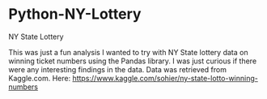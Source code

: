 # Python-NY-Lottery
NY State Lottery

This was just a fun analysis I wanted to try with NY State lottery data on winning ticket numbers using the Pandas library.  I was just curious if there were any interesting
findings in the data.  Data was retrieved from Kaggle.com.  Here: https://www.kaggle.com/sohier/ny-state-lotto-winning-numbers
